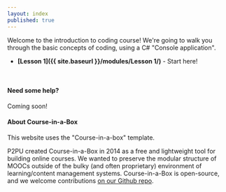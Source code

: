 ```yaml
---
layout: index
published: true
---
```


Welcome to the introduction to coding course! We're going to walk you through the basic concepts of coding, using a C# "Console application".

* **[Lesson 1]({{ site.baseurl }}/modules/Lesson 1/)** - Start here!

<br> 

#### Need some help?
Coming soon!

#### About Course-in-a-Box
This website uses the "Course-in-a-box" template.

P2PU created Course-in-a-Box in 2014 as a free and lightweight tool for building online courses. We wanted to preserve the modular structure of MOOCs outside of the bulky (and often proprietary) environment of learning/content management systems. Course-in-a-Box is open-source, and we welcome contributions [on our Github repo](https://github.com/p2pu/course-in-a-box).
